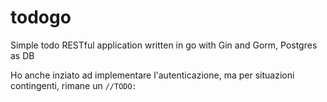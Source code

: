 # todogo

Simple todo RESTful application written in go with Gin and Gorm, Postgres as DB

Ho anche inziato ad implementare l'autenticazione, ma per situazioni contingenti, rimane un `//TODO:`
